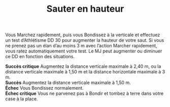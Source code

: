 ﻿---
title: Sauter en hauteur
titleEn: High Jump
id: 2HJ4yuEFY1Cast4h
group: actions
---
<p><span id="ctl00_MainContent_DetailedOutput">Vous Marchez rapidement, puis vous Bondissez à la verticale et effectuez un test d’Athlétisme DD 30 pour augmenter la hauteur de votre saut. Si vous ne prenez pas un élan d’au moins 3 m avec l’action Marcher rapidement, vous ratez automatiquement votre test. Le MJ peut augmenter ou diminuer ce DD en fonction des situations.<br></span></p><p><span id="ctl00_MainContent_DetailedOutput"><strong>Succès critique</strong> Augmentez la distance verticale maximale à 2,40 m, ou la distance verticale maximale à 1,50 m et la distance horizontale maximale à 3 m.<br><strong>Succès</strong> Augmentez la distance verticale maximale à 1,50 m.<br><strong>Échec</strong> Vous Bondissez normalement.<br><strong>Échec critique</strong> Vous ne parvenez pas à Bondir et tombez à terre dans votre case à la place.</span></p>

